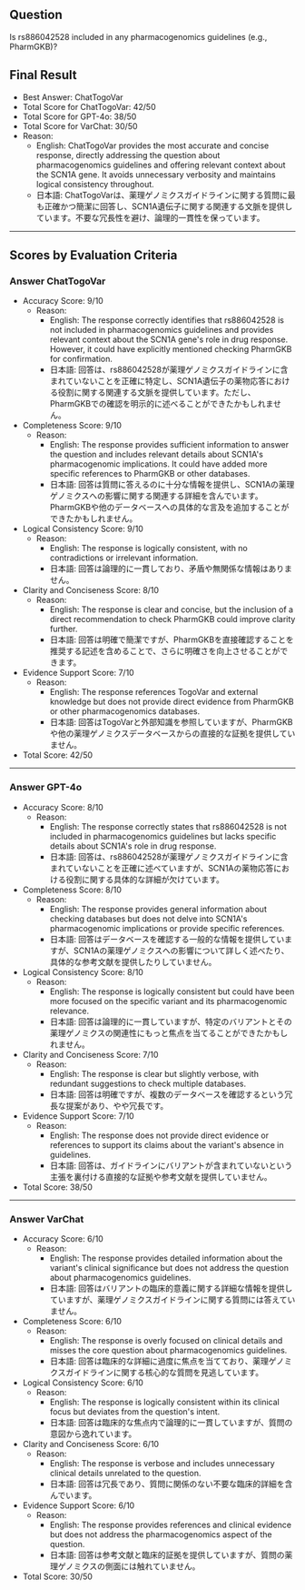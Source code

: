 ## Question

Is rs886042528 included in any pharmacogenomics guidelines (e.g., PharmGKB)?

## Final Result

- Best Answer: ChatTogoVar
- Total Score for ChatTogoVar: 42/50
- Total Score for GPT-4o: 38/50
- Total Score for VarChat: 30/50
- Reason:
  - English: ChatTogoVar provides the most accurate and concise response, directly addressing the question about pharmacogenomics guidelines and offering relevant context about the SCN1A gene. It avoids unnecessary verbosity and maintains logical consistency throughout.
  - 日本語: ChatTogoVarは、薬理ゲノミクスガイドラインに関する質問に最も正確かつ簡潔に回答し、SCN1A遺伝子に関する関連する文脈を提供しています。不要な冗長性を避け、論理的一貫性を保っています。

---

## Scores by Evaluation Criteria

### Answer ChatTogoVar
- Accuracy Score: 9/10
  - Reason: 
    - English: The response correctly identifies that rs886042528 is not included in pharmacogenomics guidelines and provides relevant context about the SCN1A gene's role in drug response. However, it could have explicitly mentioned checking PharmGKB for confirmation.
    - 日本語: 回答は、rs886042528が薬理ゲノミクスガイドラインに含まれていないことを正確に特定し、SCN1A遺伝子の薬物応答における役割に関する関連する文脈を提供しています。ただし、PharmGKBでの確認を明示的に述べることができたかもしれません。
- Completeness Score: 9/10
  - Reason: 
    - English: The response provides sufficient information to answer the question and includes relevant details about SCN1A's pharmacogenomic implications. It could have added more specific references to PharmGKB or other databases.
    - 日本語: 回答は質問に答えるのに十分な情報を提供し、SCN1Aの薬理ゲノミクスへの影響に関する関連する詳細を含んでいます。PharmGKBや他のデータベースへの具体的な言及を追加することができたかもしれません。
- Logical Consistency Score: 9/10
  - Reason: 
    - English: The response is logically consistent, with no contradictions or irrelevant information.
    - 日本語: 回答は論理的に一貫しており、矛盾や無関係な情報はありません。
- Clarity and Conciseness Score: 8/10
  - Reason: 
    - English: The response is clear and concise, but the inclusion of a direct recommendation to check PharmGKB could improve clarity further.
    - 日本語: 回答は明確で簡潔ですが、PharmGKBを直接確認することを推奨する記述を含めることで、さらに明確さを向上させることができます。
- Evidence Support Score: 7/10
  - Reason: 
    - English: The response references TogoVar and external knowledge but does not provide direct evidence from PharmGKB or other pharmacogenomics databases.
    - 日本語: 回答はTogoVarと外部知識を参照していますが、PharmGKBや他の薬理ゲノミクスデータベースからの直接的な証拠を提供していません。
- Total Score: 42/50

---

### Answer GPT-4o
- Accuracy Score: 8/10
  - Reason: 
    - English: The response correctly states that rs886042528 is not included in pharmacogenomics guidelines but lacks specific details about SCN1A's role in drug response.
    - 日本語: 回答は、rs886042528が薬理ゲノミクスガイドラインに含まれていないことを正確に述べていますが、SCN1Aの薬物応答における役割に関する具体的な詳細が欠けています。
- Completeness Score: 8/10
  - Reason: 
    - English: The response provides general information about checking databases but does not delve into SCN1A's pharmacogenomic implications or provide specific references.
    - 日本語: 回答はデータベースを確認する一般的な情報を提供していますが、SCN1Aの薬理ゲノミクスへの影響について詳しく述べたり、具体的な参考文献を提供したりしていません。
- Logical Consistency Score: 8/10
  - Reason: 
    - English: The response is logically consistent but could have been more focused on the specific variant and its pharmacogenomic relevance.
    - 日本語: 回答は論理的に一貫していますが、特定のバリアントとその薬理ゲノミクスの関連性にもっと焦点を当てることができたかもしれません。
- Clarity and Conciseness Score: 7/10
  - Reason: 
    - English: The response is clear but slightly verbose, with redundant suggestions to check multiple databases.
    - 日本語: 回答は明確ですが、複数のデータベースを確認するという冗長な提案があり、やや冗長です。
- Evidence Support Score: 7/10
  - Reason: 
    - English: The response does not provide direct evidence or references to support its claims about the variant's absence in guidelines.
    - 日本語: 回答は、ガイドラインにバリアントが含まれていないという主張を裏付ける直接的な証拠や参考文献を提供していません。
- Total Score: 38/50

---

### Answer VarChat
- Accuracy Score: 6/10
  - Reason: 
    - English: The response provides detailed information about the variant's clinical significance but does not address the question about pharmacogenomics guidelines.
    - 日本語: 回答はバリアントの臨床的意義に関する詳細な情報を提供していますが、薬理ゲノミクスガイドラインに関する質問には答えていません。
- Completeness Score: 6/10
  - Reason: 
    - English: The response is overly focused on clinical details and misses the core question about pharmacogenomics guidelines.
    - 日本語: 回答は臨床的な詳細に過度に焦点を当てており、薬理ゲノミクスガイドラインに関する核心的な質問を見逃しています。
- Logical Consistency Score: 6/10
  - Reason: 
    - English: The response is logically consistent within its clinical focus but deviates from the question's intent.
    - 日本語: 回答は臨床的な焦点内で論理的に一貫していますが、質問の意図から逸れています。
- Clarity and Conciseness Score: 6/10
  - Reason: 
    - English: The response is verbose and includes unnecessary clinical details unrelated to the question.
    - 日本語: 回答は冗長であり、質問に関係のない不要な臨床的詳細を含んでいます。
- Evidence Support Score: 6/10
  - Reason: 
    - English: The response provides references and clinical evidence but does not address the pharmacogenomics aspect of the question.
    - 日本語: 回答は参考文献と臨床的証拠を提供していますが、質問の薬理ゲノミクスの側面には触れていません。
- Total Score: 30/50